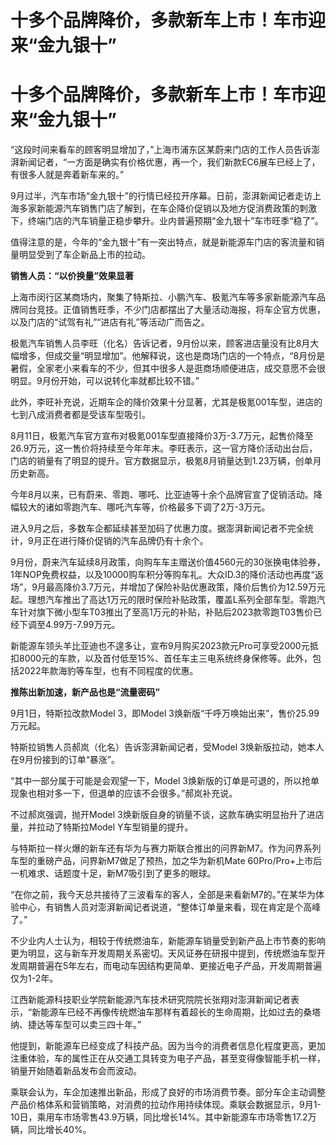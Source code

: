 # 十多个品牌降价，多款新车上市！车市迎来“金九银十”

# 十多个品牌降价，多款新车上市！车市迎来“金九银十”

“这段时间来看车的顾客明显增加了，”上海市浦东区某蔚来门店的工作人员告诉澎湃新闻记者，“一方面是确实有价格优惠，再一个，我们新款EC6展车已经上了，有很多人就是奔着新车来的。”

9月过半，汽车市场“金九银十”的行情已经拉开序幕。日前，澎湃新闻记者走访上海多家新能源汽车销售门店了解到，在车企降价促销以及地方促消费政策的刺激下，终端门店的汽车销量正稳步攀升。业内普遍预期“金九银十”车市旺季“稳了”。

值得注意的是，今年的“金九银十”有一突出特点，就是新能源车门店的客流量和销量明显受到了车企新品上市的拉动。

**销售人员：“以价换量”效果显著**

上海市闵行区某商场内，聚集了特斯拉、小鹏汽车、极氪汽车等多家新能源汽车品牌同台竞技。正值销售旺季，不少门店都摆出了大量活动海报，将车企官方优惠，以及门店的“试驾有礼”“进店有礼”等活动广而告之。

极氪汽车销售人员李旺（化名）告诉记者，9月份以来，顾客进店量没有比8月大幅增多，但成交量“明显增加”。他解释说，这也是商场门店的一个特点，“8月份是暑假，全家老小来看车的不少，但其中很多人是逛商场顺便进店，成交意愿不会很明显。9月份开始，可以说转化率就都比较不错。”

此外，李旺补充说，近期车企的降价效果十分显著，尤其是极氪001车型，进店的七到八成消费者都是受该车型吸引。

8月11日，极氪汽车官方宣布对极氪001车型直接降价3万-3.7万元，起售价降至26.9万元，这一售价将持续至今年年末。李旺表示，这一官方降价活动出台后，门店的销量有了明显的提升。官方数据显示，极氪8月销量达到1.23万辆，创单月历史新高。

今年8月以来，已有蔚来、零跑、哪吒、比亚迪等十余个品牌官宣了促销活动。降幅较大的诸如零跑汽车、哪吒汽车等，价格最多下调了2万-3万元。

进入9月之后，多数车企都延续甚至加码了优惠力度。据澎湃新闻记者不完全统计，9月正在进行降价促销的汽车品牌仍有十余个。

9月份，蔚来汽车延续8月政策，向购车车主赠送价值4560元的30张换电体验券，1年NOP免费权益，以及10000购车积分等购车礼。大众ID.3的降价活动也再度“返场”，9月最高降价3.7万元，并增加了保险补贴优惠政策，降价后售价为12.59万元起。理想汽车推出了高达1万元的限时保险补贴政策，覆盖L系列全部车型。零跑汽车针对旗下微小型车T03推出了至高1万元的补贴，补贴后2023款零跑T03售价已经下调至4.99万-7.99万元。

新能源车领头羊比亚迪也不遑多让，宣布9月购买2023款元Pro可享受2000元抵扣8000元的车款，以及首付低至15%、首任车主三电系统终身保修等。此外，包括2022年款海豹等车型，也有不同程度的优惠。

**推陈出新加速，新产品也是“流量密码”**

9月1日，特斯拉改款Model 3，即Model 3焕新版“千呼万唤始出来”，售价25.99万元起。

特斯拉销售人员郝岚（化名）告诉澎湃新闻记者，受Model 3焕新版拉动，她本人在9月份接到的订单“暴涨”。

“其中一部分属于可能是会观望一下，Model 3焕新版的订单是可退的，所以抢单现象也相对多一下，但退单的应该不会很多。”郝岚补充说。

不过郝岚强调，抛开Model 3焕新版自身的销量不谈，这款车确实明显抬升了进店量，并拉动了特斯拉Model Y车型销量的提升。

与特斯拉一样火爆的新车还有华为与赛力斯联合推出的问界新M7。作为问界系列车型的重磅产品，问界新M7做足了预热，加之华为新机Mate
60Pro/Pro+上市后一机难求、话题度十足，新M7吸引到了更多的眼球。

“在你之前，我今天总共接待了三波看车的客人，全部是来看新M7的。”在某华为体验中心，有销售人员对澎湃新闻记者说道，“整体订单量来看，现在肯定是个高峰了。”

不少业内人士认为，相较于传统燃油车，新能源车销量受到新产品上市节奏的影响更为明显，这与新车开发周期关系密切。天风证券在研报中提到，传统燃油车型开发周期普遍在5年左右，而电动车因结构更简单、更接近电子产品，开发周期普遍仅为1-2年。

江西新能源科技职业学院新能源汽车技术研究院院长张翔对澎湃新闻记者表示，“新能源车已经不再像传统燃油车那样有着超长的生命周期，比如过去的桑塔纳、捷达等车型可以卖三四十年。”

他提到，新能源车已经变成了科技产品。因为当今的消费者信息化程度更高，更加注重体验，车的属性正在从交通工具转变为电子产品，甚至变得像智能手机一样，销量开始随着新品发布会而波动。

乘联会认为，车企加速推出新品，形成了良好的市场消费节奏。部分车企主动调整产品价格体系和营销策略，对消费的拉动作用持续体现。乘联会数据显示，9月1-10日，乘用车市场零售43.9万辆，同比增长14%。其中新能源车市场零售17.2万辆，同比增长40%。

